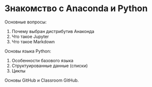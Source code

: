 # Знакомство с Anaconda и Python

Основные вопросы:
1. Почему выбран дистрибутив Анаконда
2. Что такое Jupyter
3. Что такое Markdown

Основы языка Python:
1. Особенности базового языка
2. Структуированные данные (списки)
3. Циклы

Основы GitHub и Classroom GitHub.
